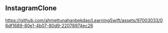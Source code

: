 ## InstagramClone

https://github.com/ahmettunahanbekdas/LearningSwift/assets/97003033/06df1689-80e1-4b07-80d9-22078974ec26

